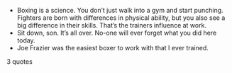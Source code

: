  - Boxing is a science. You don’t just walk into a gym and start punching. Fighters are born with differences in physical ability, but you also see a big difference in their skills. That’s the trainers influence at work.
 - Sit down, son. It’s all over. No-one will ever forget what you did here today.
 - Joe Frazier was the easiest boxer to work with that I ever trained.

3 quotes